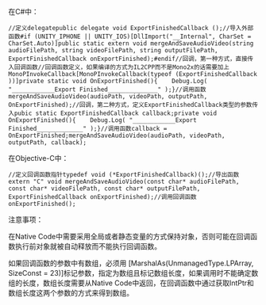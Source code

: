 在C\#中：

``` prettyprint
//定义delegatepublic delegate void ExportFinishedCallback ();//导入外部函数#if (UNITY_IPHONE || UNITY_IOS)[DllImport("__Internal", CharSet = CharSet.Auto)]public static extern void mergeAndSaveAudioVideo(string audioFilePath, string videoFilePath, string outputFilePath, ExportFinishedCallback onExportFinished);#endif//回调，第一种方式，直接传入回调函数//回调函数定义，如果编译的方式为IL2CPP而不是Mono2x的话需要加上MonoPInvokeCallback[MonoPInvokeCallback(typeof (ExportFinishedCallback ))]private static void OnExportFinished(){    Debug.Log( "____________Export Finished______________" );}//调用函数mergeAndSaveAudioVideo(audioPath, videoPath, outputPath, OnExportFinished);//回调，第二种方式，定义ExportFinishedCallback类型的参数传入pubic static ExportFinishedCallback callback;private void OnExportFinished(){    Debug.Log( "____________Export Finished_____________" );}//调用函数callback = OnExportFinished;mergeAndSaveAudioVideo(audioPath, videoPath, outputPath, callback);
```

在Objective-C中：

``` prettyprint
//定义回调函数指针typedef void (*ExportFinishedCallback)();//导出函数extern "C" void mergeAndSaveAudioVideo(const char* audioFilePath, const char* videoFilePath, const char* outputFilePath, ExportFinishedCallback onExportFinished);//调用回调函数onExportFinished();
```

注意事项：

在Native Code中需要采用全局或者静态变量的方式保持对象，否则可能在回调函数执行前对象就被自动释放而不能执行回调函数。

如果回调函数的参数中有数组，必须用 \[MarshalAs(UnmanagedType.LPArray, SizeConst = 23)\]标记参数，指定为数组且标记数组长度，如果调用时不能确定数组的长度，数组长度需要从Native Code中返回，在回调函数中通过获取IntPtr和数组长度这两个参数的方式来得到数组。


